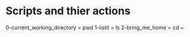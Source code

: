 # Scripts and thier actions
0-current_working_directory = pwd
1-listit = ls
2-bring_me_home = cd ~                
